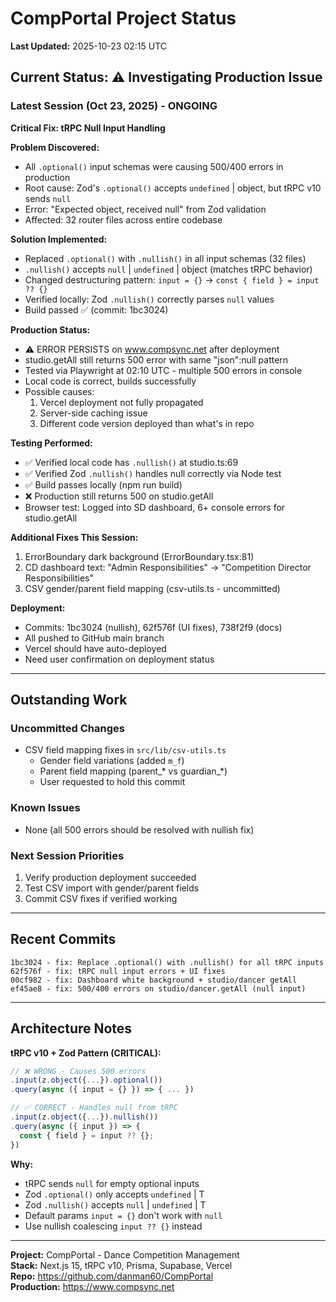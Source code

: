 # CompPortal Project Status

**Last Updated:** 2025-10-23 02:15 UTC

## Current Status: ⚠️ Investigating Production Issue

### Latest Session (Oct 23, 2025) - ONGOING

**Critical Fix: tRPC Null Input Handling**

**Problem Discovered:**
- All `.optional()` input schemas were causing 500/400 errors in production
- Root cause: Zod's `.optional()` accepts `undefined` | object, but tRPC v10 sends `null`
- Error: "Expected object, received null" from Zod validation
- Affected: 32 router files across entire codebase

**Solution Implemented:**
- Replaced `.optional()` with `.nullish()` in all input schemas (32 files)
- `.nullish()` accepts `null` | `undefined` | object (matches tRPC behavior)
- Changed destructuring pattern: `input = {}` → `const { field } = input ?? {}`
- Verified locally: Zod `.nullish()` correctly parses `null` values
- Build passed ✅ (commit: 1bc3024)

**Production Status:**
- ⚠️ ERROR PERSISTS on www.compsync.net after deployment
- studio.getAll still returns 500 error with same "json":null pattern
- Tested via Playwright at 02:10 UTC - multiple 500 errors in console
- Local code is correct, builds successfully
- Possible causes:
  1. Vercel deployment not fully propagated
  2. Server-side caching issue
  3. Different code version deployed than what's in repo

**Testing Performed:**
- ✅ Verified local code has `.nullish()` at studio.ts:69
- ✅ Verified Zod `.nullish()` handles null correctly via Node test
- ✅ Build passes locally (npm run build)
- ❌ Production still returns 500 on studio.getAll
- Browser test: Logged into SD dashboard, 6+ console errors for studio.getAll

**Additional Fixes This Session:**
1. ErrorBoundary dark background (ErrorBoundary.tsx:81)
2. CD dashboard text: "Admin Responsibilities" → "Competition Director Responsibilities"
3. CSV gender/parent field mapping (csv-utils.ts - uncommitted)

**Deployment:**
- Commits: 1bc3024 (nullish), 62f576f (UI fixes), 738f2f9 (docs)
- All pushed to GitHub main branch
- Vercel should have auto-deployed
- Need user confirmation on deployment status

---

## Outstanding Work

### Uncommitted Changes
- CSV field mapping fixes in `src/lib/csv-utils.ts`
  - Gender field variations (added `m_f`)
  - Parent field mapping (parent_* vs guardian_*)
  - User requested to hold this commit

### Known Issues
- None (all 500 errors should be resolved with nullish fix)

### Next Session Priorities
1. Verify production deployment succeeded
2. Test CSV import with gender/parent fields
3. Commit CSV fixes if verified working

---

## Recent Commits

```
1bc3024 - fix: Replace .optional() with .nullish() for all tRPC inputs
62f576f - fix: tRPC null input errors + UI fixes
00cf982 - fix: Dashboard white background + studio/dancer getAll
ef45ae8 - fix: 500/400 errors on studio/dancer.getAll (null input)
```

---

## Architecture Notes

**tRPC v10 + Zod Pattern (CRITICAL):**
```typescript
// ❌ WRONG - Causes 500 errors
.input(z.object({...}).optional())
.query(async ({ input = {} }) => { ... })

// ✅ CORRECT - Handles null from tRPC
.input(z.object({...}).nullish())
.query(async ({ input }) => {
  const { field } = input ?? {};
})
```

**Why:**
- tRPC sends `null` for empty optional inputs
- Zod `.optional()` only accepts `undefined` | T
- Zod `.nullish()` accepts `null` | `undefined` | T
- Default params `input = {}` don't work with `null`
- Use nullish coalescing `input ?? {}` instead

---

**Project:** CompPortal - Dance Competition Management  
**Stack:** Next.js 15, tRPC v10, Prisma, Supabase, Vercel  
**Repo:** https://github.com/danman60/CompPortal  
**Production:** https://www.compsync.net
